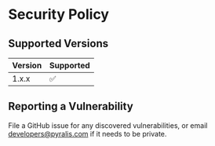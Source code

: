 # Security Policy

## Supported Versions

| Version | Supported          |
| ------- | ------------------ |
| 1.x.x   | :white_check_mark: |

## Reporting a Vulnerability

File a GitHub issue for any discovered vulnerabilities, or email developers@pyralis.com if it needs to be private.
